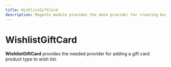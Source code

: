 ```yaml
---
title: WishlistGiftCard
description: Magento module provides the data provider for creating buy request for gift card products
---
```


# WishlistGiftCard

**WishlistGiftCard** provides the needed provider for adding a gift card product type to wish list.
